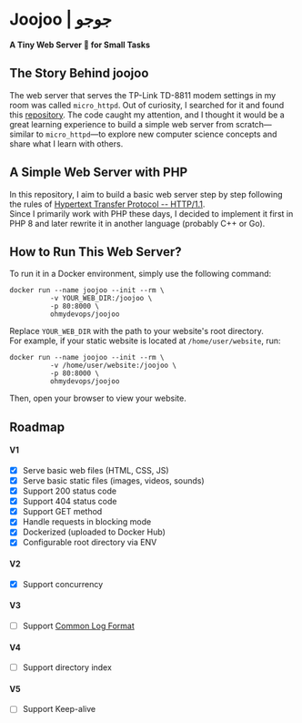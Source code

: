 # Joojoo | جوجو

**A Tiny Web Server :baby_chick: for Small Tasks**

## The Story Behind joojoo

The web server that serves the TP-Link TD-8811 modem settings in my room was called `micro_httpd`. Out of curiosity, I searched for it and found this [repository](https://github.com/socram8888/micro_httpd). The code caught my attention, and I thought it would be a great learning experience to build a simple web server from scratch—similar to `micro_httpd`—to explore new computer science concepts and share what I learn with others.

## A Simple Web Server with PHP

In this repository, I aim to build a basic web server step by step following the rules of [Hypertext Transfer Protocol -- HTTP/1.1](https://datatracker.ietf.org/doc/html/rfc2616).  
Since I primarily work with PHP these days, I decided to implement it first in PHP 8 and later rewrite it in another language (probably C++ or Go).

## How to Run This Web Server?

To run it in a Docker environment, simply use the following command:

```
docker run --name joojoo --init --rm \
          -v YOUR_WEB_DIR:/joojoo \
          -p 80:8000 \
          ohmydevops/joojoo
```

Replace `YOUR_WEB_DIR` with the path to your website's root directory.  
For example, if your static website is located at `/home/user/website`, run:

```
docker run --name joojoo --init --rm \
          -v /home/user/website:/joojoo \
          -p 80:8000 \
          ohmydevops/joojoo
```

Then, open your browser to view your website.

## Roadmap  

#### V1  

- [x] Serve basic web files (HTML, CSS, JS)  
- [x] Serve basic static files (images, videos, sounds)  
- [x] Support 200 status code  
- [x] Support 404 status code  
- [x] Support GET method  
- [x] Handle requests in blocking mode  
- [x] Dockerized (uploaded to Docker Hub)  
- [x] Configurable root directory via ENV  

#### V2  

- [x] Support concurrency

#### V3  

- [ ] Support [Common Log Format](https://en.wikipedia.org/wiki/Common_Log_Format)  

#### V4  

- [ ] Support directory index  

#### V5

- [ ] Support Keep-alive  
